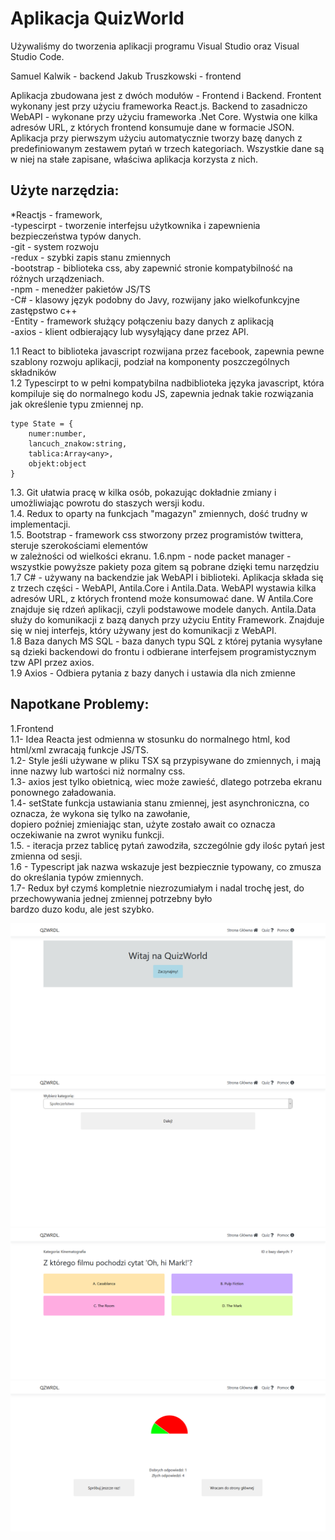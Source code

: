 # Aplikacja QuizWorld

Używaliśmy do tworzenia aplikacji programu Visual Studio oraz Visual Studio Code.

Samuel Kalwik - backend Jakub Truszkowski - frontend

Aplikacja zbudowana jest z dwóch modułów - Frontend i Backend. Frontent wykonany jest przy użyciu frameworka
React.js. Backend to zasadniczo WebAPI - wykonane przy użyciu frameworka .Net Core. Wystwia one kilka adresów
URL, z których frontend konsumuje dane w formacie JSON. Aplikacja przy pierwszym użyciu automatycznie tworzy bazę
danych z predefiniowanym zestawem pytań w trzech kategoriach. Wszystkie dane są w niej na stałe zapisane, właściwa 
aplikacja korzysta z nich.


## Użyte narzędzia:
*Reactjs - framework, <br/>
-typescirpt - tworzenie interfejsu użytkownika i zapewnienia bezpieczeństwa typów danych. <br/>
-git - system rozwoju <br/>
-redux - szybki zapis stanu zmiennych <br/>
-bootstrap - biblioteka css, aby zapewnić stronie kompatybilność na różnych urządzeniach. <br/>
-npm - menedżer pakietów JS/TS <br/>
-C# - klasowy język podobny do Javy, rozwijany jako wielkofunkcyjne zastępstwo c++ <br/>
-Entity - framework służący połączeniu bazy danych z aplikacją <br/>
-axios - klient odbierający lub wysyłąjący dane przez API. <br/>

1.1 React to biblioteka javascript rozwijana przez facebook, zapewnia pewne szablony rozwoju aplikacji, 
podział na komponenty poszczególnych składników <br/>
1.2 Typescirpt to w pełni kompatybilna nadbiblioteka języka javascript, 
która kompiluje się do normalnego kodu JS, zapewnia jednak takie rozwiązania jak określenie typu zmiennej np. 
```
type State = {
    numer:number,
    lancuch_znakow:string,
    tablica:Array<any>,
    objekt:object
} 
```
1.3. Git ułatwia pracę w kilka osób, pokazując dokładnie zmiany i umożliwiając powrotu do staszych wersji kodu. <br/>
1.4. Redux to oparty na funkcjach "magazyn" zmiennych, dość trudny w implementacji. <br/>
1.5. Bootstrap - framework css stworzony przez programistów twittera, steruje szerokościami elementów  <br/>
w zależności od wielkości ekranu. 
1.6.npm - node packet manager - wszystkie powyższe pakiety poza gitem są pobrane dzięki temu narzędziu <br/>
1.7 C# - używany na backendzie jak WebAPI i biblioteki. Aplikacja składa się z trzech części - WebAPI, Antila.Core 
i Antila.Data. WebAPI wystawia kilka adresów URL, z których frontend może konsumować dane. W Antila.Core znajduje się
rdzeń aplikacji, czyli podstawowe modele danych. Antila.Data służy do komunikacji z bazą danych przy użyciu Entity 
Framework. Znajduje się w niej interfejs, który używany jest do komunikacji z WebAPI. <br/>
1.8 Baza danych MS SQL - baza danych typu SQL z której pytania wysyłane są dzieki backendowi do frontu i odbierane
interfejsem programistycznym tzw API przez axios. <br/>
1.9 Axios - Odbiera pytania z bazy danych i ustawia dla nich zmienne <br/>

## Napotkane Problemy:
1.Frontend <br/>
1.1- Idea Reacta jest odmienna w stosunku do normalnego html, kod html/xml zwracają funkcje JS/TS. <br/> 
1.2- Style jeśli używane w pliku TSX są przypisywane do zmiennych, i mają inne nazwy lub wartości niż normalny css. <br/>
1.3- axios jest tylko obietnicą, wiec może zawieść, dlatego potrzeba ekranu ponownego załadowania. <br/>
1.4- setState funkcja ustawiania stanu zmiennej, jest asynchroniczna, co oznacza, że wykona się tylko na zawołanie, <br/>
dopiero poźniej zmieniając stan, użyte zostało await co oznacza oczekiwanie na zwrot wyniku funkcji. <br/>
1.5. - iteracja przez tablicę pytań zawodziła, szczególnie gdy ilośc pytań jest zmienna od sesji. <br/>
1.6 - Typescript jak nazwa wskazuje jest bezpiecznie typowany, co zmusza do określania typów zmiennych. <br/>
1.7- Redux był czymś kompletnie niezrozumiałym i nadal trochę jest, do przechowywania jednej zmiennej potrzebny było <br/>
bardzo duzo kodu, ale jest szybko.

![Alt text](.github/React1.png?raw=true "Strona Główna")
![Alt text](.github/React2.png?raw=true "Wybór Kategorii")
![Alt text](.github/React3.png?raw=true "Pytanie")
![Alt text](.github/React4.png?raw=true "Podsumowanie")
